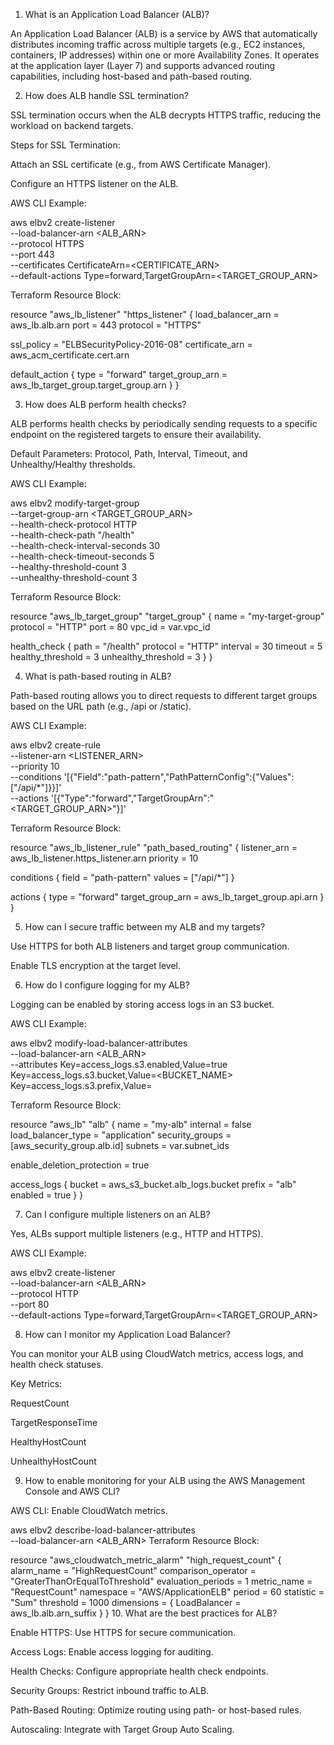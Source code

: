 1. What is an Application Load Balancer (ALB)?

An Application Load Balancer (ALB) is a service by AWS that automatically distributes incoming traffic across multiple targets (e.g., EC2 instances, containers, IP addresses) within one or more Availability Zones. It operates at the application layer (Layer 7) and supports advanced routing capabilities, including host-based and path-based routing.

2. How does ALB handle SSL termination?

SSL termination occurs when the ALB decrypts HTTPS traffic, reducing the workload on backend targets.

Steps for SSL Termination:

Attach an SSL certificate (e.g., from AWS Certificate Manager).

Configure an HTTPS listener on the ALB.

AWS CLI Example:

aws elbv2 create-listener \
  --load-balancer-arn <ALB_ARN> \
  --protocol HTTPS \
  --port 443 \
  --certificates CertificateArn=<CERTIFICATE_ARN> \
  --default-actions Type=forward,TargetGroupArn=<TARGET_GROUP_ARN>

Terraform Resource Block:

resource "aws_lb_listener" "https_listener" {
  load_balancer_arn = aws_lb.alb.arn
  port              = 443
  protocol          = "HTTPS"

  ssl_policy        = "ELBSecurityPolicy-2016-08"
  certificate_arn   = aws_acm_certificate.cert.arn

  default_action {
    type             = "forward"
    target_group_arn = aws_lb_target_group.target_group.arn
  }
}

3. How does ALB perform health checks?

ALB performs health checks by periodically sending requests to a specific endpoint on the registered targets to ensure their availability.

Default Parameters: Protocol, Path, Interval, Timeout, and Unhealthy/Healthy thresholds.

AWS CLI Example:

aws elbv2 modify-target-group \
  --target-group-arn <TARGET_GROUP_ARN> \
  --health-check-protocol HTTP \
  --health-check-path "/health" \
  --health-check-interval-seconds 30 \
  --health-check-timeout-seconds 5 \
  --healthy-threshold-count 3 \
  --unhealthy-threshold-count 3

Terraform Resource Block:

resource "aws_lb_target_group" "target_group" {
  name        = "my-target-group"
  protocol    = "HTTP"
  port        = 80
  vpc_id      = var.vpc_id

  health_check {
    path                = "/health"
    protocol            = "HTTP"
    interval            = 30
    timeout             = 5
    healthy_threshold   = 3
    unhealthy_threshold = 3
  }
}

4. What is path-based routing in ALB?

Path-based routing allows you to direct requests to different target groups based on the URL path (e.g., /api or /static).

AWS CLI Example:

aws elbv2 create-rule \
  --listener-arn <LISTENER_ARN> \
  --priority 10 \
  --conditions '[{"Field":"path-pattern","PathPatternConfig":{"Values":["/api/*"]}}]' \
  --actions '[{"Type":"forward","TargetGroupArn":"<TARGET_GROUP_ARN>"}]'

Terraform Resource Block:

resource "aws_lb_listener_rule" "path_based_routing" {
  listener_arn = aws_lb_listener.https_listener.arn
  priority     = 10

  conditions {
    field  = "path-pattern"
    values = ["/api/*"]
  }

  actions {
    type             = "forward"
    target_group_arn = aws_lb_target_group.api.arn
  }
}

5. How can I secure traffic between my ALB and my targets?

Use HTTPS for both ALB listeners and target group communication.

Enable TLS encryption at the target level.

6. How do I configure logging for my ALB?

Logging can be enabled by storing access logs in an S3 bucket.

AWS CLI Example:

aws elbv2 modify-load-balancer-attributes \
  --load-balancer-arn <ALB_ARN> \
  --attributes Key=access_logs.s3.enabled,Value=true \
               Key=access_logs.s3.bucket,Value=<BUCKET_NAME> \
               Key=access_logs.s3.prefix,Value=<PREFIX>

Terraform Resource Block:

resource "aws_lb" "alb" {
  name               = "my-alb"
  internal           = false
  load_balancer_type = "application"
  security_groups    = [aws_security_group.alb.id]
  subnets            = var.subnet_ids

  enable_deletion_protection = true

  access_logs {
    bucket = aws_s3_bucket.alb_logs.bucket
    prefix = "alb"
    enabled = true
  }
}

7. Can I configure multiple listeners on an ALB?

Yes, ALBs support multiple listeners (e.g., HTTP and HTTPS).

AWS CLI Example:

aws elbv2 create-listener \
  --load-balancer-arn <ALB_ARN> \
  --protocol HTTP \
  --port 80 \
  --default-actions Type=forward,TargetGroupArn=<TARGET_GROUP_ARN>

8. How can I monitor my Application Load Balancer?

You can monitor your ALB using CloudWatch metrics, access logs, and health check statuses.

Key Metrics:

RequestCount

TargetResponseTime

HealthyHostCount

UnhealthyHostCount

9. How to enable monitoring for your ALB using the AWS Management Console and AWS CLI?

AWS CLI:
Enable CloudWatch metrics.

aws elbv2 describe-load-balancer-attributes \
  --load-balancer-arn <ALB_ARN>
Terraform Resource Block:

resource "aws_cloudwatch_metric_alarm" "high_request_count" {
  alarm_name          = "HighRequestCount"
  comparison_operator = "GreaterThanOrEqualToThreshold"
  evaluation_periods  = 1
  metric_name         = "RequestCount"
  namespace           = "AWS/ApplicationELB"
  period              = 60
  statistic           = "Sum"
  threshold           = 1000
  dimensions = {
    LoadBalancer = aws_lb.alb.arn_suffix
  }
}
10. What are the best practices for ALB?

Enable HTTPS: Use HTTPS for secure communication.

Access Logs: Enable access logging for auditing.

Health Checks: Configure appropriate health check endpoints.

Security Groups: Restrict inbound traffic to ALB.

Path-Based Routing: Optimize routing using path- or host-based rules.

Autoscaling: Integrate with Target Group Auto Scaling.

